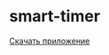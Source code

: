 # smart-timer

[Скачать приложение](https://github.com/miskhodzh/smart-timer/blob/master/bin/firstapp-0.1-arm64-v8a_armeabi-v7a-debug.apk)

